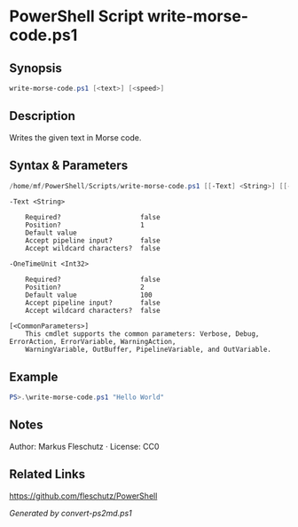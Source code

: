 # PowerShell Script write-morse-code.ps1

## Synopsis
```powershell
write-morse-code.ps1 [<text>] [<speed>]
```

## Description
Writes the given text in Morse code.

## Syntax & Parameters
```powershell
/home/mf/PowerShell/Scripts/write-morse-code.ps1 [[-Text] <String>] [[-OneTimeUnit] <Int32>] [<CommonParameters>]
```

```
-Text <String>
    
    Required?                    false
    Position?                    1
    Default value                
    Accept pipeline input?       false
    Accept wildcard characters?  false
```

```
-OneTimeUnit <Int32>
    
    Required?                    false
    Position?                    2
    Default value                100
    Accept pipeline input?       false
    Accept wildcard characters?  false
```

```
[<CommonParameters>]
    This cmdlet supports the common parameters: Verbose, Debug, ErrorAction, ErrorVariable, WarningAction, 
    WarningVariable, OutBuffer, PipelineVariable, and OutVariable.
```

## Example
```powershell
PS>.\write-morse-code.ps1 "Hello World"
```


## Notes
Author: Markus Fleschutz · License: CC0

## Related Links
https://github.com/fleschutz/PowerShell

*Generated by convert-ps2md.ps1*
